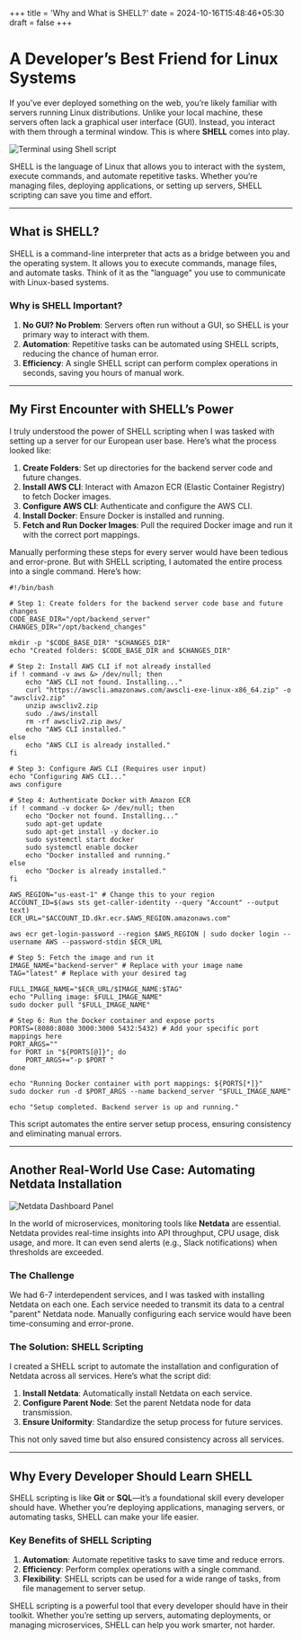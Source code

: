 +++
title = 'Why and What is SHELL?'
date = 2024-10-16T15:48:46+05:30
draft = false
+++

# A Developer’s Best Friend for Linux Systems

If you’ve ever deployed something on the web, you’re likely familiar with servers running Linux distributions. Unlike your local machine, these servers often lack a graphical user interface (GUI). Instead, you interact with them through a terminal window. This is where **SHELL** comes into play.

![Terminal using Shell script](/images/terminal-shell.png)

SHELL is the language of Linux that allows you to interact with the system, execute commands, and automate repetitive tasks. Whether you’re managing files, deploying applications, or setting up servers, SHELL scripting can save you time and effort.

---

## What is SHELL?

SHELL is a command-line interpreter that acts as a bridge between you and the operating system. It allows you to execute commands, manage files, and automate tasks. Think of it as the "language" you use to communicate with Linux-based systems.

### Why is SHELL Important?

1.  **No GUI? No Problem**: Servers often run without a GUI, so SHELL is your primary way to interact with them.
2.  **Automation**: Repetitive tasks can be automated using SHELL scripts, reducing the chance of human error.
3.  **Efficiency**: A single SHELL script can perform complex operations in seconds, saving you hours of manual work.

---

## My First Encounter with SHELL’s Power

I truly understood the power of SHELL scripting when I was tasked with setting up a server for our European user base. Here’s what the process looked like:

1.  **Create Folders**: Set up directories for the backend server code and future changes.
2.  **Install AWS CLI**: Interact with Amazon ECR (Elastic Container Registry) to fetch Docker images.
3.  **Configure AWS CLI**: Authenticate and configure the AWS CLI.
4.  **Install Docker**: Ensure Docker is installed and running.
5.  **Fetch and Run Docker Images**: Pull the required Docker image and run it with the correct port mappings.

Manually performing these steps for every server would have been tedious and error-prone. But with SHELL scripting, I automated the entire process into a single command. Here’s how:

```
#!/bin/bash

# Step 1: Create folders for the backend server code base and future changes
CODE_BASE_DIR="/opt/backend_server"
CHANGES_DIR="/opt/backend_changes"

mkdir -p "$CODE_BASE_DIR" "$CHANGES_DIR"
echo "Created folders: $CODE_BASE_DIR and $CHANGES_DIR"

# Step 2: Install AWS CLI if not already installed
if ! command -v aws &> /dev/null; then
    echo "AWS CLI not found. Installing..."
    curl "https://awscli.amazonaws.com/awscli-exe-linux-x86_64.zip" -o "awscliv2.zip"
    unzip awscliv2.zip
    sudo ./aws/install
    rm -rf awscliv2.zip aws/
    echo "AWS CLI installed."
else
    echo "AWS CLI is already installed."
fi

# Step 3: Configure AWS CLI (Requires user input)
echo "Configuring AWS CLI..."
aws configure

# Step 4: Authenticate Docker with Amazon ECR
if ! command -v docker &> /dev/null; then
    echo "Docker not found. Installing..."
    sudo apt-get update
    sudo apt-get install -y docker.io
    sudo systemctl start docker
    sudo systemctl enable docker
    echo "Docker installed and running."
else
    echo "Docker is already installed."
fi

AWS_REGION="us-east-1" # Change this to your region
ACCOUNT_ID=$(aws sts get-caller-identity --query "Account" --output text)
ECR_URL="$ACCOUNT_ID.dkr.ecr.$AWS_REGION.amazonaws.com"

aws ecr get-login-password --region $AWS_REGION | sudo docker login --username AWS --password-stdin $ECR_URL

# Step 5: Fetch the image and run it
IMAGE_NAME="backend-server" # Replace with your image name
TAG="latest" # Replace with your desired tag

FULL_IMAGE_NAME="$ECR_URL/$IMAGE_NAME:$TAG"
echo "Pulling image: $FULL_IMAGE_NAME"
sudo docker pull "$FULL_IMAGE_NAME"

# Step 6: Run the Docker container and expose ports
PORTS=(8080:8080 3000:3000 5432:5432) # Add your specific port mappings here
PORT_ARGS=""
for PORT in "${PORTS[@]}"; do
    PORT_ARGS+="-p $PORT "
done

echo "Running Docker container with port mappings: ${PORTS[*]}"
sudo docker run -d $PORT_ARGS --name backend_server "$FULL_IMAGE_NAME"

echo "Setup completed. Backend server is up and running."
```

This script automates the entire server setup process, ensuring consistency and eliminating manual errors.

---

## Another Real-World Use Case: Automating Netdata Installation

![Netdata Dashboard Panel](/images/netdata.png)

In the world of microservices, monitoring tools like **Netdata** are essential. Netdata provides real-time insights into API throughput, CPU usage, disk usage, and more. It can even send alerts (e.g., Slack notifications) when thresholds are exceeded.

### The Challenge

We had 6-7 interdependent services, and I was tasked with installing Netdata on each one. Each service needed to transmit its data to a central "parent" Netdata node. Manually configuring each service would have been time-consuming and error-prone.

### The Solution: SHELL Scripting

I created a SHELL script to automate the installation and configuration of Netdata across all services. Here’s what the script did:

1.  **Install Netdata**: Automatically install Netdata on each service.
2.  **Configure Parent Node**: Set the parent Netdata node for data transmission.
3.  **Ensure Uniformity**: Standardize the setup process for future services.

This not only saved time but also ensured consistency across all services.

---

## Why Every Developer Should Learn SHELL

SHELL scripting is like **Git** or **SQL**—it’s a foundational skill every developer should have. Whether you’re deploying applications, managing servers, or automating tasks, SHELL can make your life easier.

### Key Benefits of SHELL Scripting

1.  **Automation**: Automate repetitive tasks to save time and reduce errors.
2.  **Efficiency**: Perform complex operations with a single command.
3.  **Flexibility**: SHELL scripts can be used for a wide range of tasks, from file management to server setup.

SHELL scripting is a powerful tool that every developer should have in their toolkit. Whether you’re setting up servers, automating deployments, or managing microservices, SHELL can help you work smarter, not harder.
